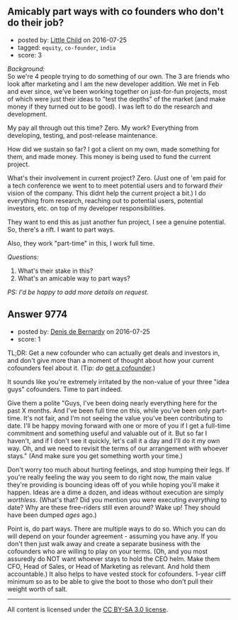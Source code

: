 ## Amicably part ways with co founders who don't do their job?

- posted by: [Little Child](https://stackexchange.com/users/2134591/little-child) on 2016-07-25
- tagged: `equity`, `co-founder`, `india`
- score: 3

*Background:*  
So we're 4 people trying to do something of our own. The 3 are friends who look after marketing and I am the new developer addition. We met in Feb and ever since, we've been working together on just-for-fun projects, most of which were just their ideas to "test the depths" of the market (and make money if they turned out to be good). I was left to do the research and development. 

My pay all through out this time? Zero. My work? Everything from developing, testing, and post-release maintenance.  

How did we sustain so far? I got a client on my own, made something for them, and made money. This money is being used to fund the current project.  

What's their involvement in current project? Zero. (Just one of 'em paid for a tech conference we went to to meet potential users and to forward *their* vision of the company. This didnt help the current project a bit.) I do everything from research, reaching out to potential users, potential investors, etc. on top of my developer responsibilities.  

They want to end this as just another fun project, I see a genuine potential. So, there's a rift. I want to part ways.   

Also, they work "part-time" in this, I work full time. 

*Questions:*  

1. What's their stake in this?  
2. What's an amicable way to part ways?  

*PS: I'd be happy to add more details on request.* 


## Answer 9774

- posted by: [Denis de Bernardy](https://stackexchange.com/users/182468/denis-de-bernardy) on 2016-07-25
- score: 1

TL;DR: Get a new cofounder who can actually get deals and investors in, and don't give more than a moment of thought about how your current cofounders feel about it. (Tip: _do_ [get a cofounder](https://startups.stackexchange.com/questions/3666/is-it-feasible-to-launch-an-app-working-alone).)

It sounds like you're extremely irritated by the non-value of your three "idea guys" cofounders. Time to part indeed.

Give them a polite "Guys, I've been doing nearly everything here for the past X months. And I've been full time on this, while you've been only part-time. It's not fair, and I'm not seeing the value you've been contributing to date. I'll be happy moving forward with one or more of you if I get a full-time commitment and something useful and valuable out of it. But so far I haven't, and if I don't see it quickly, let's call it a day and I'll do it my own way. Oh, and we need to revisit the terms of our arrangement with whoever stays." (And make sure you get something worth your time.)

Don't worry too much about hurting feelings, and stop humping their legs. If you're really feeling the way you seem to do right now, the main value they're providing is bouncing ideas off of you while hoping you'll make it happen. Ideas are a dime a dozen, and ideas without execution are simply _worthless_. (What's that? Did you mention you were executing _everything_ to date? Why are these free-riders still even around? Wake up! They should have been dumped _ages_ ago.)

Point is, do part ways. There are multiple ways to do so. Which you can do will depend on your founder agreement - assuming you have any. If you don't then just walk away and create a separate business with the cofounders who are willing to play on your terms. (Oh, and you most assuredly do NOT want whoever stays to hold the CEO helm. Make them CFO, Head of Sales, or Head of Marketing as relevant. And hold them accountable.) It also helps to have vested stock for cofounders. 1-year cliff minimum so as to be able to give the boot to those who don't pull their weight worth of salt.



---

All content is licensed under the [CC BY-SA 3.0 license](https://creativecommons.org/licenses/by-sa/3.0/).
